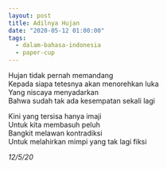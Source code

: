 ```yaml
---
layout: post
title: Adilnya Hujan
date: "2020-05-12 01:00:00"
tags:
  - dalam-bahasa-indonesia
  - paper-cup
---
```


Hujan tidak pernah memandang  
Kepada siapa tetesnya akan menorehkan luka  
Yang niscaya menyadarkan  
Bahwa sudah tak ada kesempatan sekali lagi

Kini yang tersisa hanya imaji  
Untuk kita membasuh peluh  
Bangkit melawan kontradiksi  
Untuk melahirkan mimpi yang tak lagi fiksi

_12/5/20_
